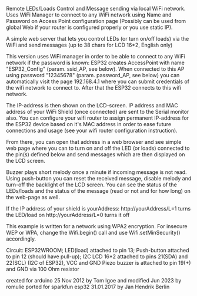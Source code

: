  Remote LEDs/Loads Control and Message sending via local WiFi network.
 Uses WiFi Manager to connect to any WiFi network using Name and Password on Access Point configuration page 
 (Possibly can be used from global Web if your router is configured properly or you use static IP).
 
 A simple web server that lets you control LEDs (or turn on/off loads) via the WiFi and send messages (up to 38 chars for LCD 16*2, English only)
 
 This version uses WiFi manager in order to be able to connect to any WiFi network if the password is known:
 ESP32 creates AccessPoint with name "ESP32_Config" (param. ssid_AP, see below). When connected to this AP using
 password "12345678" (param. password_AP, see below) you can automatically visit the page 192.168.4.1 where you can submit credentials
 of the wifi network to connect to. After that the ESP32 connects to this wifi network.
 
 The IP-address is then shown on the LCD-screen. IP address and MAC address of your WiFi Shield (once connected) are sent to the Serial monitor also.
 You can configure your wifi router to assign permanent IP-address for the ESP32 device based
 on it's MAC address in order to ease future connections and usage (see your wifi router configuration instruction).
 
 From there, you can open that address in a web browser and see simple web page where you can to turn on and off the LED (or loads)
 connected to the pin(s) defined below and send messages which are then displayed on the LCD screen.

 Buzzer plays short melody once a minute if incoming message is not read.
 Using push-button you can reset the received message, disable melody and turn-off the backlight of the LCD screen.
 You can see the status of the LEDs/loads and the status of the message (read or not and for how long) on the web-page as well.

 If the IP address of your shield is yourAddress:
 http://yourAddress/L=1 turns the LED/load on
 http://yourAddress/L=0 turns it off

 This example is written for a network using WPA2 encryption. For insecure
 WEP or WPA, change the Wifi.begin() call and use Wifi.setMinSecurity() accordingly.

 Circuit:
 ESP32WROOM;
 LED(load) attached to pin 13;
 Push-button attached to pin 12 (should have pull-up);
 I2C LCD 16*2 attached to pins 21(SDA) and 22(SCL) (I2C of ESP32), VCC and GND
 Piezo buzzer is attached to pin 19(+) and GND via 100 Ohm resistor

created for arduino 25 Nov 2012 by Tom Igoe and modified Jun 2023 by romulie
ported for sparkfun esp32  31.01.2017 by Jan Hendrik Berlin
